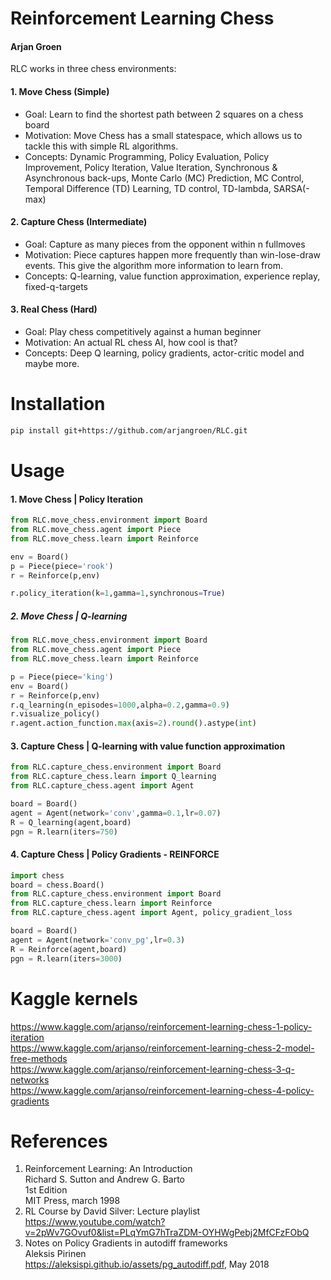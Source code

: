 
# Reinforcement Learning Chess
#### Arjan Groen



RLC works in three chess environments:

#### 1. Move Chess (Simple)
- Goal: Learn to find the shortest path between 2 squares on a chess board  
- Motivation: Move Chess has a small statespace, which allows us to tackle this with simple RL algorithms.
- Concepts: Dynamic Programming, Policy Evaluation, Policy Improvement, Policy Iteration, Value Iteration, Synchronous & Asynchronous back-ups, Monte Carlo (MC) Prediction, MC Control, Temporal Difference (TD) Learning, TD control, TD-lambda, SARSA(-max)

#### 2. Capture Chess (Intermediate)
- Goal: Capture as many pieces from the opponent within n fullmoves
- Motivation: Piece captures happen more frequently than win-lose-draw events. This give the algorithm more information to learn from.
- Concepts: Q-learning, value function approximation, experience replay, fixed-q-targets


#### 3. Real Chess (Hard)
- Goal: Play chess competitively against a human beginner
- Motivation: An actual RL chess AI, how cool is that?
- Concepts: Deep Q learning, policy gradients, actor-critic model and maybe more. 


# Installation
```bash
pip install git+https://github.com/arjangroen/RLC.git
```
    
# Usage
    
#### 1. Move Chess | Policy Iteration

```python
from RLC.move_chess.environment import Board
from RLC.move_chess.agent import Piece
from RLC.move_chess.learn import Reinforce

env = Board()
p = Piece(piece='rook')
r = Reinforce(p,env)

r.policy_iteration(k=1,gamma=1,synchronous=True)
```

##### 2. Move Chess | Q-learning

```python
from RLC.move_chess.environment import Board
from RLC.move_chess.agent import Piece
from RLC.move_chess.learn import Reinforce

p = Piece(piece='king')
env = Board()
r = Reinforce(p,env)
r.q_learning(n_episodes=1000,alpha=0.2,gamma=0.9)
r.visualize_policy()
r.agent.action_function.max(axis=2).round().astype(int)
```

#### 3. Capture Chess | Q-learning with value function approximation
```python
from RLC.capture_chess.environment import Board
from RLC.capture_chess.learn import Q_learning
from RLC.capture_chess.agent import Agent

board = Board()
agent = Agent(network='conv',gamma=0.1,lr=0.07)
R = Q_learning(agent,board)
pgn = R.learn(iters=750)
```

#### 4. Capture Chess | Policy Gradients - REINFORCE
```python
import chess
board = chess.Board()
from RLC.capture_chess.environment import Board
from RLC.capture_chess.learn import Reinforce
from RLC.capture_chess.agent import Agent, policy_gradient_loss

board = Board()
agent = Agent(network='conv_pg',lr=0.3)
R = Reinforce(agent,board)
pgn = R.learn(iters=3000)

```

# Kaggle kernels
https://www.kaggle.com/arjanso/reinforcement-learning-chess-1-policy-iteration  
https://www.kaggle.com/arjanso/reinforcement-learning-chess-2-model-free-methods  
https://www.kaggle.com/arjanso/reinforcement-learning-chess-3-q-networks  
https://www.kaggle.com/arjanso/reinforcement-learning-chess-4-policy-gradients  
  
# References

1. Reinforcement Learning: An Introduction  
   Richard S. Sutton and Andrew G. Barto  
   1st Edition  
   MIT Press, march 1998
2. RL Course by David Silver: Lecture playlist  
   https://www.youtube.com/watch?v=2pWv7GOvuf0&list=PLqYmG7hTraZDM-OYHWgPebj2MfCFzFObQ
3. Notes on Policy Gradients in autodiff frameworks  
   Aleksis Pirinen  
   https://aleksispi.github.io/assets/pg_autodiff.pdf, May 2018 